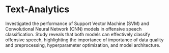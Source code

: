 # Text-Analytics
Investigated the performance of Support Vector Machine (SVM) and Convolutional Neural Network (CNN) models in offensive speech classification. Study reveals that both models can effectively classify offensive speech, highlighting the importance of importance of data quality and preprocessing, hyperparameter optimization, and model architecture.
